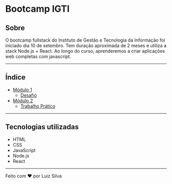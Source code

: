 ﻿<h1>Bootcamp IGTI</h1>

## Sobre

O bootcamp fullstack do Instituto de Gestão e Tecnologia da Informação foi iniciado dia 10 de setembro. Tem duração aproximada de 2 meses e utiliza a stack Node.js + React. Ao longo do curso, aprenderemos a criar aplicações web completas com javascript.

---

## Índice

- [Módulo 1](https://github.com/lu1zf/bootcampigti/tree/master/modulo1)
  - [Desafio](https://github.com/lu1zf/bootcampigti/tree/master/modulo1/desafio)
- [Módulo 2](https://github.com/lu1zf/bootcampigti/tree/master/modulo2)
  - [Trabalho Prático](https://github.com/lu1zf/bootcampigti/tree/master/modulo2/trabalho_pratico)

---

## Tecnologias utilizadas

- HTML
- CSS
- JavaScript
- Node.js
- React

---

Feito com ♥ por Luiz Silva
